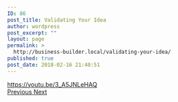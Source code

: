 ```yaml
---
ID: 86
post_title: Validating Your Idea
author: wordpress
post_excerpt: ""
layout: page
permalink: >
  http://business-builder.local/validating-your-idea/
published: true
post_date: 2018-02-16 21:40:51
---
```

https://youtu.be/3_A5JNLeHAQ		
			<a href="#">
						Previous
					</a>
			<a href="#">
						Next
					</a>